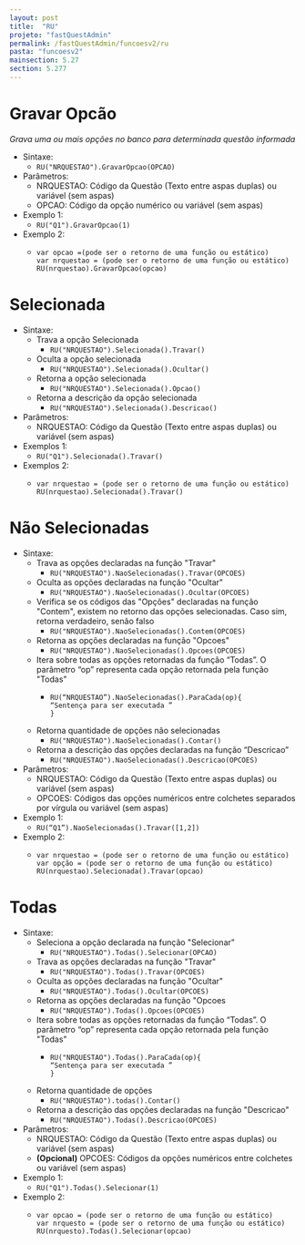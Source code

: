 ```yaml
---
layout: post
title:  "RU"
projeto: "fastQuestAdmin"
permalink: /fastQuestAdmin/funcoesv2/ru
pasta: "funcoesv2"
mainsection: 5.27
section: 5.277
---
```


# Gravar Opcão
*Grava uma ou mais opções no banco para determinada questão informada*

- Sintaxe: 
  - `RU("NRQUESTAO").GravarOpcao(OPCAO)`
- Parâmetros:
  - NRQUESTAO: Código da Questão (Texto entre aspas duplas) ou variável (sem aspas)
  - OPCAO: Código da opção numérico ou variável (sem aspas)
- Exemplo 1: 
  - `RU("Q1").GravarOpcao(1)`
- Exemplo 2:
  - <pre>
    <code>var opcao =(pode ser o retorno de uma função ou estático)
    var nrquestao = (pode ser o retorno de uma função ou estático)
    RU(nrquestao).GravarOpcao(opcao)</code>
    </pre>
  
  
# Selecionada

- Sintaxe:
  - Trava a opção Selecionada 
    - `RU("NRQUESTAO").Selecionada().Travar()`
  - Oculta a opção selecionada
    - `RU("NRQUESTAO").Selecionada().Ocultar()`
  - Retorna a opção selecionada
    - `RU("NRQUESTAO").Selecionada().Opcao()`
  - Retorna a descrição da opção selecionada
    - `RU("NRQUESTAO").Selecionada().Descricao()`
- Parâmetros:
  - NRQUESTAO: Código da Questão (Texto entre aspas duplas) ou variável (sem aspas)
- Exemplos 1:
  - `RU("Q1").Selecionada().Travar()`
- Exemplos 2:
  - <pre>
    <code>var nrquestao = (pode ser o retorno de uma função ou estático)
    RU(nrquestao).Selecionada().Travar()</code>
    </pre>


# Não Selecionadas

- Sintaxe:
  - Trava as opções declaradas na função "Travar"
    - `RU("NRQUESTAO").NaoSelecionadas().Travar(OPCOES)`
  - Oculta as opções declaradas na função "Ocultar"
    - `RU("NRQUESTAO").NaoSelecionadas().Ocultar(OPCOES)`
  - Verifica se os códigos das "Opções" declaradas na função "Contem", existem no retorno das opções selecionadas. Caso sim, retorna         verdadeiro, senão falso
    - `RU("NRQUESTAO").NaoSelecionadas().Contem(OPCOES)`
  - Retorna as opções declaradas na função "Opcoes"
    - `RU("NRQUESTAO").NaoSelecionadas().Opcoes(OPCOES)`
  - Itera sobre todas as opções retornadas da função “Todas”. O parâmetro “op” representa cada opção retornada pela função "Todas"
    - <pre>
      <code>RU(“NRQUESTAO”).NaoSelecionadas().ParaCada(op){ 
      “Sentença para ser executada ”
      }</code>
      </pre>
  - Retorna quantidade de opções não selecionadas
    - `RU("NRQUESTAO").NaoSelecionadas().Contar()`
  - Retorna a descrição das opções declaradas na função “Descricao”
    - `RU("NRQUESTAO").NaoSelecionadas().Descricao(OPCOES)`
- Parâmetros:
  - NRQUESTAO: Código da Questão (Texto entre aspas duplas) ou variável (sem aspas)
  - OPCOES: Códigos das opções numéricos entre colchetes separados por vírgula ou variável (sem aspas)
- Exemplo 1:
  - `RU(“Q1”).NaoSelecionadas().Travar([1,2])`
- Exemplo 2:
  - <pre>
    <code>var nrquestao = (pode ser o retorno de uma função ou estático)
    var opção = (pode ser o retorno de uma função ou estático)
    RU(nrquestao).Selecionada().Travar(opcao)</code>
    </pre>


# Todas

- Sintaxe:
  - Seleciona a opção declarada na função "Selecionar"
    - `RU("NRQUESTAO").Todas().Selecionar(OPCAO)`
  - Trava as opções declaradas na função "Travar"
    - `RU("NRQUESTAO").Todas().Travar(OPCOES)`
  - Oculta as opções declaradas na função "Ocultar"
    - `RU("NRQUESTAO").Todas().Ocultar(OPCOES)`
  - Retorna as opções declaradas na função "Opcoes
    - `RU("NRQUESTAO").Todas().Opcoes(OPCOES)`
  - Itera sobre todas as opções retornadas da função “Todas”. O parâmetro “op” representa cada opção retornada pela função "Todas"
    - <pre>
      <code>RU("NRQUESTAO").Todas().ParaCada(op){ 
      “Sentença para ser executada ”
      }</code>
      </pre>
  - Retorna quantidade de opções
    - `RU("NRQUESTAO").todas().Contar()`
  - Retorna a descrição das opções declaradas na função "Descricao"
    - `RU("NRQUESTAO").Todas().Descricao(OPCOES)`
- Parâmetros:
  - NRQUESTAO: Código da Questão (Texto entre aspas duplas) ou variável (sem aspas)
  - **(Opcional)** OPCOES: Códigos da opções numéricos entre colchetes ou variável (sem aspas)
- Exemplo 1:
  - `RU("Q1").Todas().Selecionar(1)`
- Exemplo 2:
  - <pre>
    <code>var opcao = (pode ser o retorno de uma função ou estático)
    var nrquesto = (pode ser o retorno de uma função ou estático)
    RU(nrquesto).Todas().Selecionar(opcao)</code>
    </pre>
